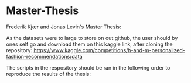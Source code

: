 # Master-Thesis
Frederik Kjær and Jonas Levin's Master Thesis:

As the datasets were to large to store on out github, the user should by ones self go and download them on this kaggle link, after cloning the repository:
https://www.kaggle.com/competitions/h-and-m-personalized-fashion-recommendations/data

The scripts in the respository should be ran in the following order to reproduce the results of the thesis:
